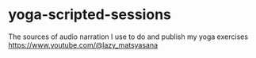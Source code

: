 # yoga-scripted-sessions

The sources of audio narration I use to do and publish my yoga exercises https://www.youtube.com/@lazy_matsyasana